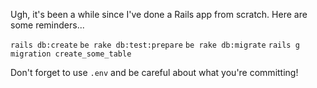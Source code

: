 Ugh, it's been a while since I've done a Rails app from scratch.
Here are some reminders...

`rails db:create`
`be rake db:test:prepare`
`be rake db:migrate`
`rails g migration create_some_table`


Don't forget to use `.env` and be careful about what you're committing!

